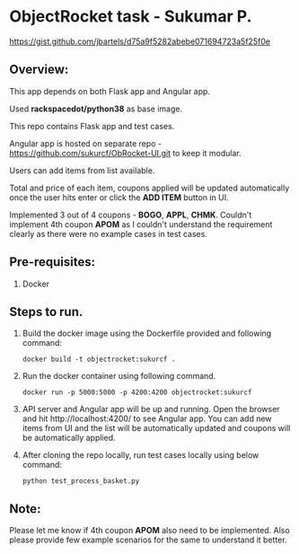 # ObjectRocket task - Sukumar P.
https://gist.github.com/jbartels/d75a9f5282abebe071694723a5f25f0e

## Overview:
This app depends on both Flask app and Angular app.

Used **rackspacedot/python38** as base image.

This repo contains Flask app and test cases. 

Angular app is hosted on separate repo - https://github.com/sukurcf/ObRocket-UI.git to keep it modular.

Users can add items from list available. 

Total and price of each item, coupons applied will be updated automatically once the user hits enter or click the **ADD ITEM** button in UI.

Implemented 3 out of 4 coupons - **BOGO**, **APPL**, **CHMK**. 
Couldn't implement 4th coupon **APOM** as I couldn't understand the requirement clearly as there were no example cases in test cases.

## Pre-requisites:
1. Docker

## Steps to run.
1. Build the docker image using the Dockerfile provided and following command:
   
   `docker build -t objectrocket:sukurcf .`
2. Run the docker container using following command.
   
   `docker run -p 5000:5000 -p 4200:4200 objectrocket:sukurcf`
3. API server and Angular app will be up and running. Open the browser and hit http://localhost:4200/ to see Angular app. 
   You can add new items from UI and the list will be automatically updated and coupons will be automatically applied.
4. After cloning the repo locally, run test cases locally using below command:
   
   `python test_process_basket.py`

## Note: 
Please let me know if 4th coupon **APOM** also need to be implemented. Also please provide few example scenarios for the same to understand it better. 
